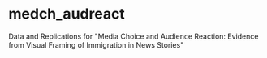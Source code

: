 # medch_audreact
Data and Replications for "Media Choice and Audience Reaction: Evidence from Visual Framing of Immigration in News Stories"
